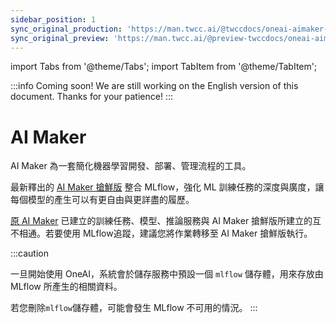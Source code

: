 ```yaml
---
sidebar_position: 1
sync_original_production: 'https://man.twcc.ai/@twccdocs/oneai-aimaker-release-zhurl' 
sync_original_preview: 'https://man.twcc.ai/@preview-twccdocs/oneai-aimaker-release-zh'
---
```


import Tabs from '@theme/Tabs';
import TabItem from '@theme/TabItem';

:::info Coming soon!
We are still working on the English version of this document. Thanks for your patience!
:::


# AI Maker

AI Maker 為一套簡化機器學習開發、部署、管理流程的工具。

最新釋出的 [AI Maker 搶鮮版](https://docs.oneai.twcc.ai/s/3uxGFglX0) 整合 MLflow，強化 ML 訓練任務的深度與廣度，讓每個模型的產生可以有更自由與更詳盡的履歷。

[原 AI Maker](https://docs.oneai.twcc.ai/s/QFn7N5R-H) 已建立的訓練任務、模型、推論服務與 AI Maker 搶鮮版所建立的互不相通。若要使用 MLflow追蹤，建議您將作業轉移至 AI Maker 搶鮮版執行。

:::caution

一旦開始使用 OneAI，系統會於儲存服務中預設一個 `mlflow` 儲存體，用來存放由 MLflow 所產生的相關資料。

若您刪除`mlflow`儲存體，可能會發生 MLflow 不可用的情況。
:::
